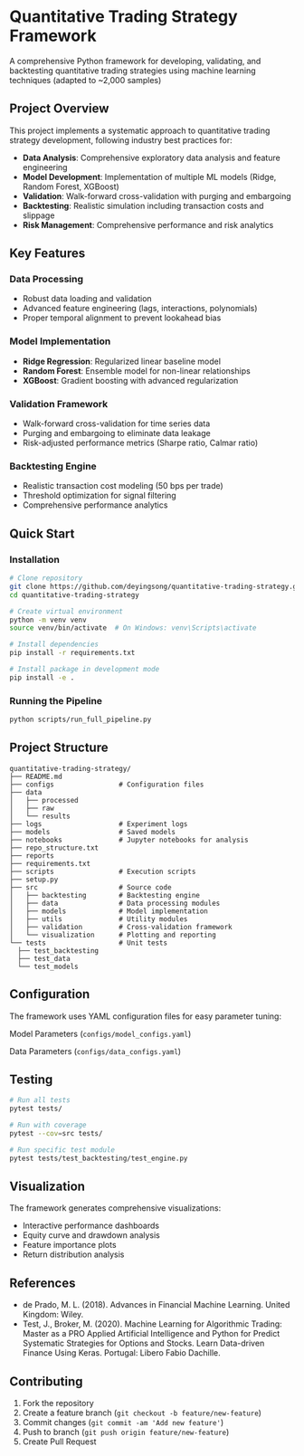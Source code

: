 # Quantitative Trading Strategy Framework

A comprehensive Python framework for developing, validating, and backtesting quantitative trading strategies using machine learning techniques (adapted to ~2,000 samples)

## Project Overview

This project implements a systematic approach to quantitative trading strategy development, following industry best practices for:

- **Data Analysis**: Comprehensive exploratory data analysis and feature engineering
- **Model Development**: Implementation of multiple ML models (Ridge, Random Forest, XGBoost)
- **Validation**: Walk-forward cross-validation with purging and embargoing
- **Backtesting**: Realistic simulation including transaction costs and slippage
- **Risk Management**: Comprehensive performance and risk analytics

## Key Features

### Data Processing
- Robust data loading and validation
- Advanced feature engineering (lags, interactions, polynomials)
- Proper temporal alignment to prevent lookahead bias

### Model Implementation
- **Ridge Regression**: Regularized linear baseline model
- **Random Forest**: Ensemble model for non-linear relationships
- **XGBoost**: Gradient boosting with advanced regularization

### Validation Framework
- Walk-forward cross-validation for time series data
- Purging and embargoing to eliminate data leakage
- Risk-adjusted performance metrics (Sharpe ratio, Calmar ratio)

### Backtesting Engine
- Realistic transaction cost modeling (50 bps per trade)
- Threshold optimization for signal filtering
- Comprehensive performance analytics

## Quick Start

### Installation

```bash
# Clone repository
git clone https://github.com/deyingsong/quantitative-trading-strategy.git
cd quantitative-trading-strategy

# Create virtual environment
python -m venv venv
source venv/bin/activate  # On Windows: venv\Scripts\activate

# Install dependencies
pip install -r requirements.txt

# Install package in development mode
pip install -e .
```

### Running the Pipeline

```bash
python scripts/run_full_pipeline.py
```

## Project Structure

```
quantitative-trading-strategy/
├── README.md
├── configs                # Configuration files
├── data
│   ├── processed
│   ├── raw
│   └── results
├── logs                   # Experiment logs
├── models                 # Saved models
├── notebooks              # Jupyter notebooks for analysis
├── repo_structure.txt
├── reports
├── requirements.txt
├── scripts                # Execution scripts
├── setup.py
├── src                    # Source code
│   ├── backtesting        # Backtesting engine
│   ├── data               # Data processing modules
│   ├── models             # Model implementation
│   ├── utils              # Utility modules
│   ├── validation         # Cross-validation framework
│   └── visualization      # Plotting and reporting
└── tests                  # Unit tests
  ├── test_backtesting
  ├── test_data
  └── test_models
```


## Configuration

The framework uses YAML configuration files for easy parameter tuning:

Model Parameters (`configs/model_configs.yaml`)

Data Parameters (`configs/data_configs.yaml`)



## Testing

```bash
# Run all tests
pytest tests/

# Run with coverage
pytest --cov=src tests/

# Run specific test module
pytest tests/test_backtesting/test_engine.py
```

## Visualization

The framework generates comprehensive visualizations:

- Interactive performance dashboards
- Equity curve and drawdown analysis
- Feature importance plots
- Return distribution analysis


## References

- de Prado, M. L. (2018). Advances in Financial Machine Learning. United Kingdom: Wiley.
- Test, J., Broker, M. (2020). Machine Learning for Algorithmic Trading: Master as a PRO Applied Artificial Intelligence and Python for Predict Systematic Strategies for Options and Stocks. Learn Data-driven Finance Using Keras. Portugal: Libero Fabio Dachille.


## Contributing

1. Fork the repository
2. Create a feature branch (`git checkout -b feature/new-feature`)
3. Commit changes (`git commit -am 'Add new feature'`)
4. Push to branch (`git push origin feature/new-feature`)
5. Create Pull Request



